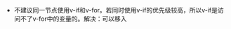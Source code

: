 
* 不建议同一节点使用v-if和v-for。若同时使用v-if的优先级较高，所以v-if是访问不了v-for中的变量的。解决：可以移入<template>模板

    ```js
    // 不可取
    <li v-for="todo in todos" v-if="!todo.isComplete">
        {{ todo }}
    </li>
    // 替代方法
    <template v-for="todo in todos">
        <li v-if="!todo.isComplete">
            {{ todo }}
        </li>
    </template>
    ```

* 组件的v-model使用modelValue作为prop和update:modelValue作为事件。

* 具名插槽：name默认name: default

    ```html
    // base-layout内部
    <div class="container">
        <header>
            <slot name="header"></slot>
        </header>
        <main>
            <slot></slot>
        </main>
        <footer>
            <slot name="footer"></slot>
        </footer>
    </div>
    // 引用时
    <base-layout>
        <template v-slot:header> 
            <div>此处为header内容</div>
        </template>
        <template v-slot:default>
            <p>main</p>
        </template>
        <template v-slot:footer>
            <p>footer</p>
        </template>
    </base-layout>
    ```

* v-slot:缩写  #
* 父组件数据传子组件：
  * props
  * privde/inject  // 深度传值 不是被动绑定，父组件更改值子组件可能不会改变
    * 解决办法： 将ref property或reactive对此那个传给provide来更改此行动。使用组合式API computed property：

      ```js
      provide() {
          return {
              todoLength: Vue.computed(() => this.todos.length)
          }
      }
      ```

  * $attrs
* $refs只会在组件渲染完成之后生效。
* 渲染函数
  * h(): 用于创建vnode的实用程序
    * 参数：
      * 必需。一个 HTML 标签名、一个组件、一个异步组件，或者 null。{String | Object | Function | null} tag，使用 null 将会渲染一个注释。
      * 可选。{Object} props。与 attribute、prop 和事件相对应的对象。
      * 可选。子VNodes，使用h()构建.{String | Array | Object} children []
  * vnode虚拟节点：h()函数是一个用于创建vnode的实用程序

* 数据的响应式原理
    基本步骤
  * `Proxy拦截值`
  * `跟踪更改它的函数`：我们在 Proxy 中的 `getter` 中执行此操作，称为 `track`
  * `触发函数以便它可以更新最终值`：我们在 Proxy 中的 `setter` 中进行该操作，名为 `trigger`
    深入原理
  * 把一个普通的 JavaScript 对象作为 data 选项传给应用或组件实例
  * vue会使用带有getter和setter的处理程序遍历其所有property并将其转换为Proxy(ie : Object.defineProperty。但是Proxy 版本更精简，同时提升了性能。)

    ```js
    // 这是一个普通对象
        target: {
          width: 200,
          background: 'white'
        }
    // 转换为proxy
        const handler = {
          get(target, prop, receiver {
              // 某些操作，拦截
              ...
              return Reflect.get(...arguments)
          }
        }
        const proxiedObj = new Proxy(target, handler)
    // 转换后的对象
        proxiedObj: {
            width: 200,
            background: 'white'
        }
    ```

  * 在proxy内，使用track()函数，改变值

    ```js
      const handler = {
        get(target, prop, receiver) {
          // 某些操作，拦截
          track(target, prop)
          return Reflect.get(...arguments)
        }
      }
    ```

  * 当某些内容发生改变时，我们再设置新的值

    ```js
    const handler = {
      get(target, prop, receiver) {
          track(target, prop)
          return Reflect.get(...arguments)
      },
      set(target, key, value, receiver) {
          // 触发更新
          trigger(target, key)
          return Reflect.set(...arguments)
      }
    }
    ```

  * 当访问嵌套对象时：

    ```js
    const handler = {
      get(target, prop, receiver) {
        track(target, prop)
        const value = Reflect.get(...arguments)
        if (isObject(value)) {
            return reactive(value)
        } else {
            return value
        }
      }
      // ...
    }
    ```

  * 最后：每个组件都有一个相应的侦听器实例，该实例将在组件渲染期间把触碰的左右property记录为依赖项，之后当触发依赖项的setter时，就会通知侦听器，从而使得组件重新渲染
  * 问题：被代理对象和原始对象不相等（===）

    ```js
    const obj = {}
    const wrapped = new Proxy(obj, handlers)

    console.log(obj === wrapped) // false
    ```

* Proxy： 是一个包含另一个对象或函数并允许你对其进行拦截的对象。直白的来说，他是一个对象，而且能够拦截及改变其他对象的值。

    ```js
    // 用法
    new Proxy(target, handler)
    ```
